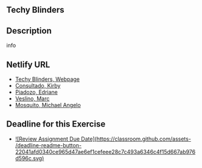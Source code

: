 ## Techy Blinders

## Description
info

## Netlify URL
- [Techy Blinders, Webpage](https://pupt-dit-techy-blinders-exercise-8.netlify.app/)
- [Consultado, Kirby](https://pupt-dit-techy-blinders-exercise-8.netlify.app/consultado_kirby/)
- [Piadozo, Edriane](https://pupt-dit-techy-blinders-exercise-8.netlify.app/piadozo_edriane/)
- [Veslino, Marc](https://pupt-dit-techy-blinders-exercise-8.netlify.app/veslino_marc/)
- [Mosquito, Michael Angelo](https://pupt-dit-techy-blinders-exercise-8.netlify.app/mosquito_michaelangelo/)


## Deadline for this Exercise
- [![Review Assignment Due Date](https://classroom.github.com/assets- /deadline-readme-button-22041afd0340ce965d47ae6ef1cefeee28c7c493a6346c4f15d667ab976d596c.svg)](https://classroom.github.com/a/cBg6gwjq)